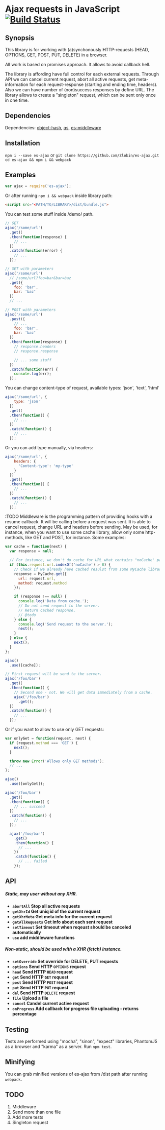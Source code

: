 
# Ajax requests in JavaScript [![Build Status](https://travis-ci.org/Zlobin/es-ajax.png?branch=master)](https://travis-ci.org/Zlobin/es-ajax)

## Synopsis

This library is for working with (a)synchonously HTTP-requests (HEAD, OPTIONS, GET, POST, PUT, DELETE) in a browser.

All work is based on promises approach. It allows to avoid callback hell.

The library is affording have full control for each external requests. Through API we can cancel current request, abort all active requests, get meta-information for each request-response (starting and ending time, headers). Also we can have number of (non)success responses by define URL. The library allows to create a "singleton" request, which can be sent only once in one time.

## Dependencies

Dependencies: [object-hash](https://www.npmjs.com/package/object-hash), [qs](https://www.npmjs.com/package/qs), [es-middleware](https://www.npmjs.com/package/es-middleware)

## Installation

`npm i --save es-ajax`
or
`git clone https://github.com/Zlobin/es-ajax.git`
`cd es-ajax && npm i && webpack`

## Examples

```javascript
var ajax = require('es-ajax');
```
Or after running `npm i && webpack` inside library path:
```html
<script src="<PATH/TO/LIBRARY>/dist/bundle.js">
```

You can test some stuff inside /demo/ path.

```js
// GET
ajax('/some/url')
  .get()
  .then(function(response) {
    // ...
  })
  .catch(function(error) {
    // ...
  });

// GET with parameters
ajax('/some/url')
  // /some/url?foo=bar&bar=baz
  .get({
    foo: 'bar',
    bar: 'baz'
  })
  // ...

// POST with parameters
ajax('/some/url')
  .post({
    // ...
    foo: 'bar',
    bar: 'baz'
  })
  .then(function(response) {
    // response.headers
    // response.response

    // ... some stuff
  })
  .catch(function(err) {
    console.log(err);
  });
```

You can change content-type of request, available types: 'json', 'text', 'html'

```js
ajax('/some/url', {
    type: 'json'
  })
  .get()
  .then(function() {
    // ...
  })
  .catch(function() {
    // ...
  });
```

Or you can add type manually, via headers:

```js
ajax('/some/url', {
    headers: {
      'Content-type': 'my-type'
    }
  })
  .get()
  .then(function() {
    // ...
  })
  .catch(function() {
    // ...
  });
```

:TODO
Middleware is the programming pattern of providing hooks with a resume callback. It will be calling before a request was sent. It is able to cancel request, change URL and headers before sending. May be used, for instance, when you want to use some cache library, allow only some http-methods, like GET and POST, for instance. Some examples:
```js
var cache = function(next) {
  var response = null;

  // For instance, we don't do cache for URL what contains "noCache" parameter.
  if (this.request.url.indexOf('noCache') > 0) {
    // Check if we already have cached resulst from some MyCache library.
    response = MyCache.get({
      url: request.url,
      method: request.method
    });

    if (response !== null) {
      console.log('Data from cache.');
      // Do not send request to the server.
      // Return cached response.
      // @todo
    } else {
      console.log('Send request to the server.');
      next();
    }
  } else {
    next();
  }
};

ajax()
  .use([cache]);

// First request will be send to the server.
ajax('/foo/bar')
  .get()
  .then(function() {
    // Second one - not. We will get data immediately from a cache.
    ajax('/foo/bar')
      .get();    
  })
  .catch(function() {
    // ...
  });
```

Or if you want to allow to use only GET requests:

```js
var onlyGet = function(request, next) {
  if (request.method === 'GET') {
    next();
  }

  throw new Error('Allows only GET methods');
  // ...
};

ajax()
  .use([onlyGet]);

ajax('/foo/bar')
  .get()
  .then(function() {
    // ... succeed
  })
  .catch(function() {
    // ...
  });

  ajax('/foo/bar')
    .get()
    .then(function() {
      // ...
    })
    .catch(function() {
      // ... failed
    });
```

## API

##### Static, may user without any XHR.
- **<code>abortAll</code> Stop all active requests**
- **<code>getXhrId</code> Get uniq id of the current request**
- **<code>getXhrMeta</code> Get meta info for the current request**
- **<code>getAllRequests</code> Get info about each sent request**
- **<code>setTimeout</code> Set timeout when reqeust should be canceled automatically**
- **<code>use</code> add middleware functions**

##### Non-static, should be used with a XHR (fetch) instance.
- **<code>setOverride</code> Set override for DELETE, PUT requests**
- **<code>options</code> Send HTTP `OPTIONS` request**
- **<code>head</code> Send HTTP `HEAD` request**
- **<code>get</code> Send HTTP `GET` request**
- **<code>post</code> Send HTTP `POST` request**
- **<code>put</code> Send HTTP `PUT` request**
- **<code>del</code> Send HTTP `DELETE` request**
- **<code>file</code> Upload a file**
- **<code>cancel</code> Candel current active request**
- **<code>onProgress</code> Add callback for progress file uploading - returns percentage**

## Testing

Tests are performed using "mocha", "sinon", "expect" libraries, PhantomJS as a browser and "karma" as a server. Run `npm test`.

## Minifying

You can grab minified versions of es-ajax from /dist path after running `webpack`.

## TODO

1. Middleware
2. Send more than one file
3. Add more tests
4. Singleton request
